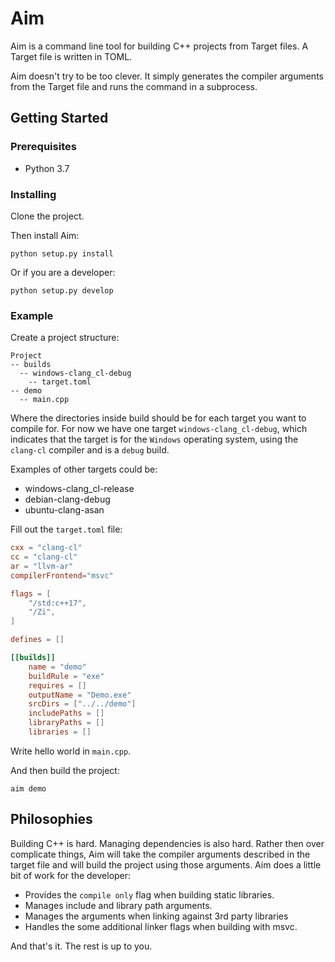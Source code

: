 # Aim
Aim is a command line tool for building C++ projects from Target files. 
A Target file is written in TOML.

Aim doesn't try to be too clever. It simply generates the compiler arguments
from the Target file and runs the command in a subprocess.

## Getting Started
### Prerequisites
* Python 3.7

### Installing
Clone the project.

Then install Aim:
```
python setup.py install
```

Or if you are a developer:
```
python setup.py develop
```

### Example
Create a project structure:
```
Project
-- builds
  -- windows-clang_cl-debug
    -- target.toml
-- demo
  -- main.cpp
```
Where the directories inside build should be for each target you want to compile for. For now we have one target `windows-clang_cl-debug`, which indicates
that the target is for the `Windows` operating system, using the `clang-cl` compiler and is a `debug` build.

Examples of other targets could be:
* windows-clang\_cl-release
* debian-clang-debug
* ubuntu-clang-asan


Fill out the `target.toml` file:
```toml
cxx = "clang-cl"
cc = "clang-cl"
ar = "llvm-ar"
compilerFrontend="msvc"

flags = [
    "/std:c++17",
    "/Zi",
]

defines = []

[[builds]]
    name = "demo"
    buildRule = "exe"
    requires = []
    outputName = "Demo.exe"
    srcDirs = ["../../demo"]
    includePaths = []
    libraryPaths = []
    libraries = []
```

Write hello world in `main.cpp`.

And then build the project:
```
aim demo
```

## Philosophies
Building C++ is hard. Managing dependencies is also hard. 
Rather then over complicate things, Aim will take the compiler 
arguments described in the target file and will build the project 
using those arguments. 
Aim does a little bit of work for the developer:
* Provides the `compile only` flag when building static libraries.
* Manages include and library path arguments.
* Manages the arguments when linking against 3rd party libraries 
* Handles the some additional linker flags when building with msvc.

And that's it. The rest is up to you.
